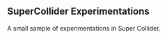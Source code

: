 SuperCollider Experimentations
---------------------------------------------------------

A small sample of experimentations in Super Collider. 
